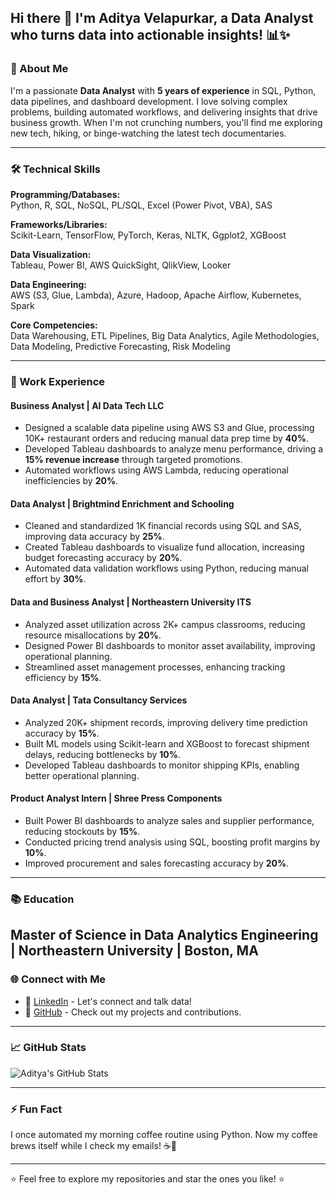## Hi there 👋 I'm Aditya Velapurkar, a Data Analyst who turns data into actionable insights! 📊✨

<!--
**adityavelapurkar/adityavelapurkar** is a ✨ _special_ ✨ repository because its `README.md` (this file) appears on your GitHub profile.
-->

### 🚀 About Me
I'm a passionate **Data Analyst** with **5 years of experience** in SQL, Python, data pipelines, and dashboard development. I love solving complex problems, building automated workflows, and delivering insights that drive business growth. When I'm not crunching numbers, you'll find me exploring new tech, hiking, or binge-watching the latest tech documentaries.

---

### 🛠️ Technical Skills
**Programming/Databases:**  
Python, R, SQL, NoSQL, PL/SQL, Excel (Power Pivot, VBA), SAS  

**Frameworks/Libraries:**  
Scikit-Learn, TensorFlow, PyTorch, Keras, NLTK, Ggplot2, XGBoost  

**Data Visualization:**  
Tableau, Power BI, AWS QuickSight, QlikView, Looker  

**Data Engineering:**  
AWS (S3, Glue, Lambda), Azure, Hadoop, Apache Airflow, Kubernetes, Spark  

**Core Competencies:**  
Data Warehousing, ETL Pipelines, Big Data Analytics, Agile Methodologies, Data Modeling, Predictive Forecasting, Risk Modeling  

---

### 💼 Work Experience

#### **Business Analyst** | AI Data Tech LLC   
- Designed a scalable data pipeline using AWS S3 and Glue, processing 10K+ restaurant orders and reducing manual data prep time by **40%**.  
- Developed Tableau dashboards to analyze menu performance, driving a **15% revenue increase** through targeted promotions.  
- Automated workflows using AWS Lambda, reducing operational inefficiencies by **20%**.  

#### **Data Analyst** | Brightmind Enrichment and Schooling 
- Cleaned and standardized 1K financial records using SQL and SAS, improving data accuracy by **25%**.  
- Created Tableau dashboards to visualize fund allocation, increasing budget forecasting accuracy by **20%**.  
- Automated data validation workflows using Python, reducing manual effort by **30%**.  

#### **Data and Business Analyst** | Northeastern University ITS   
- Analyzed asset utilization across 2K+ campus classrooms, reducing resource misallocations by **20%**.  
- Designed Power BI dashboards to monitor asset availability, improving operational planning.  
- Streamlined asset management processes, enhancing tracking efficiency by **15%**.  

#### **Data Analyst** | Tata Consultancy Services   
- Analyzed 20K+ shipment records, improving delivery time prediction accuracy by **15%**.  
- Built ML models using Scikit-learn and XGBoost to forecast shipment delays, reducing bottlenecks by **10%**.  
- Developed Tableau dashboards to monitor shipping KPIs, enabling better operational planning.  

#### **Product Analyst Intern** | Shree Press Components  
- Built Power BI dashboards to analyze sales and supplier performance, reducing stockouts by **15%**.  
- Conducted pricing trend analysis using SQL, boosting profit margins by **10%**.  
- Improved procurement and sales forecasting accuracy by **20%**.  

---


### 📚 Education
**Master of Science in Data Analytics Engineering** | Northeastern University | Boston, MA  
---

### 🌐 Connect with Me
- 💼 [LinkedIn](https://www.linkedin.com/in/adityavelapurkar) - Let's connect and talk data!   
- 🐙 [GitHub](https://github.com/adityavelapurkar) - Check out my projects and contributions.  

---

### 📈 GitHub Stats
![Aditya's GitHub Stats](https://github-readme-stats.vercel.app/api?username=adityavelapurkar&show_icons=true&theme=radical)

---

### ⚡ Fun Fact
I once automated my morning coffee routine using Python. Now my coffee brews itself while I check my emails! ☕🤖  

---

⭐️ Feel free to explore my repositories and star the ones you like! ⭐️
